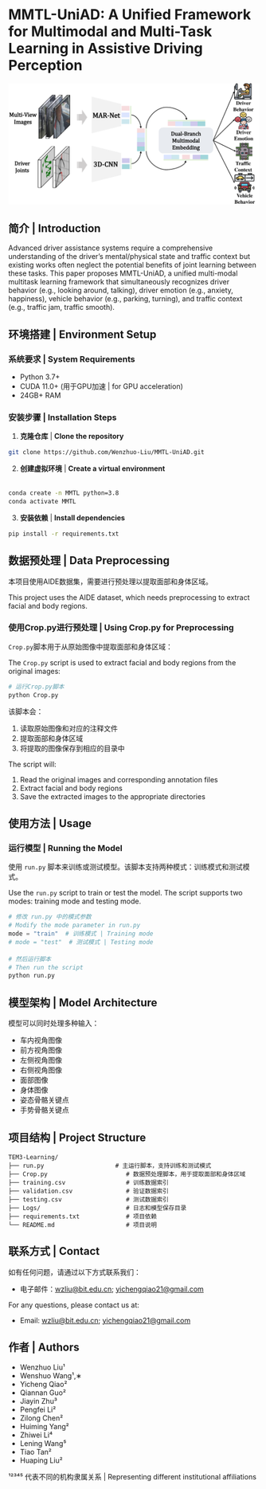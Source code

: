# MMTL-UniAD: A Unified Framework for Multimodal and Multi-Task Learning in Assistive Driving Perception

<div align="center">
  <img src="framework.pdf" alt="TLogo" width="600"/>
</div>

## 简介 | Introduction



Advanced driver assistance systems require a comprehensive
understanding of the driver’s mental/physical state and
traffic context but existing works often neglect the potential
benefits of joint learning between these tasks. This paper
proposes MMTL-UniAD, a unified multi-modal multitask
learning framework that simultaneously recognizes
driver behavior (e.g., looking around, talking), driver emotion
(e.g., anxiety, happiness), vehicle behavior (e.g., parking,
turning), and traffic context (e.g., traffic jam, traffic
smooth).

## 环境搭建 | Environment Setup

### 系统要求 | System Requirements

- Python 3.7+
- CUDA 11.0+ (用于GPU加速 | for GPU acceleration)
- 24GB+ RAM

### 安装步骤 | Installation Steps

1. **克隆仓库** | **Clone the repository**

```bash
git clone https://github.com/Wenzhuo-Liu/MMTL-UniAD.git
```

2. **创建虚拟环境** | **Create a virtual environment**

```bash

conda create -n MMTL python=3.8
conda activate MMTL

```

3. **安装依赖** | **Install dependencies**

```bash
pip install -r requirements.txt
```

## 数据预处理 | Data Preprocessing

本项目使用AIDE数据集，需要进行预处理以提取面部和身体区域。

This project uses the AIDE dataset, which needs preprocessing to extract facial and body regions.

### 使用Crop.py进行预处理 | Using Crop.py for Preprocessing

`Crop.py`脚本用于从原始图像中提取面部和身体区域：

The `Crop.py` script is used to extract facial and body regions from the original images:

```bash
# 运行Crop.py脚本
python Crop.py
```

该脚本会：
1. 读取原始图像和对应的注释文件
2. 提取面部和身体区域
3. 将提取的图像保存到相应的目录中

The script will:
1. Read the original images and corresponding annotation files
2. Extract facial and body regions
3. Save the extracted images to the appropriate directories

## 使用方法 | Usage

### 运行模型 | Running the Model

使用 `run.py` 脚本来训练或测试模型。该脚本支持两种模式：训练模式和测试模式。

Use the `run.py` script to train or test the model. The script supports two modes: training mode and testing mode.

```python
# 修改 run.py 中的模式参数
# Modify the mode parameter in run.py
mode = "train"  # 训练模式 | Training mode
# mode = "test"  # 测试模式 | Testing mode

# 然后运行脚本
# Then run the script
python run.py
```

## 模型架构 | Model Architecture

模型可以同时处理多种输入：
- 车内视角图像
- 前方视角图像
- 左侧视角图像
- 右侧视角图像
- 面部图像
- 身体图像
- 姿态骨骼关键点
- 手势骨骼关键点

## 项目结构 | Project Structure

```
TEM3-Learning/
├── run.py                    # 主运行脚本，支持训练和测试模式
├── Crop.py                      # 数据预处理脚本，用于提取面部和身体区域
├── training.csv                 # 训练数据索引
├── validation.csv               # 验证数据索引
├── testing.csv                  # 测试数据索引
├── Logs/                        # 日志和模型保存目录
├── requirements.txt             # 项目依赖
└── README.md                    # 项目说明
```

## 联系方式 | Contact

如有任何问题，请通过以下方式联系我们：
- 电子邮件：wzliu@bit.edu.cn; yichengqiao21@gmail.com


For any questions, please contact us at:
- Email: wzliu@bit.edu.cn; yichengqiao21@gmail.com

  
  
## 作者 | Authors

- Wenzhuo Liu¹
- Wenshuo Wang¹,∗
- Yicheng Qiao²
- Qiannan Guo²
- Jiayin Zhu³
- Pengfei Li²
- Zilong Chen²
- Huiming Yang²
- Zhiwei Li⁴
- Lening Wang⁵
- Tiao Tan²
- Huaping Liu²

¹²³⁴⁵ 代表不同的机构隶属关系 | Representing different institutional affiliations
